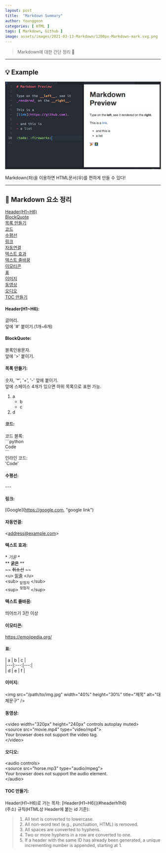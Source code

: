 ```yaml
---
layout: post
title:  "Markdown Summary"
author: Younggeon
categories: [ HTML ]
tags: [ Markdown, Github ]
image: assets/images/2021-03-13-Markdown/1200px-Markdown-mark.svg.png
---
```


> Markdown에 대한 간단 정리 👻

---

## 💡 Example

<img src="/assets/images/2021-03-13-Markdown/Markdown_Example.jpg" title="markdown example" alt="markdown example" />

Markdown(좌)을 이용하면 HTML문서(우)를 편하게 만들 수 있다!

---

## 📌 Markdown 요소 정리

[Header(H1~H6)](#headerh1h6)   
[BlockQuote](#blockquote)   
[목록 만들기](#목록-만들기)   
[코드](#코드)   
[수평선](#수평선)   
[링크](#링크)   
[자동연결](#자동연결)   
[텍스트 효과](#텍스트-효과)   
[텍스트 줄바꿈](#텍스트-줄바꿈)   
[이모티콘](#이모티콘)   
[표](#표)   
[이미지](#이미지)   
[동영상](#동영상)   
[오디오](#오디오)   
[TOC 만들기](#TOC-만들기)

#### Header(H1~H6):
글머리.   
앞에 '#' 붙이기.(1개~6개)

#### BlockQuote:
블록인용문자.   
앞에 '>' 붙이기.

#### 목록 만들기:
숫자, '*', '+', '-' 앞에 붙이기.   
앞에 스페이스 4개가 있으면 하위 목록으로 표현 가능.   
1. a
    - b
    - c
2. d

#### 코드:
코드 블록:   
\`\`\`python   
Code   
\`\`\`   
인라인 코드:   
\'Code\'

#### 수평선:
\-\-\-

#### 링크:
\[Google\]\(https://google.com, "google link"\)

#### 자동연결:
\<address@example.com\>

#### 텍스트 효과:
\* *기운* \*   
\*\* **굵은** \*\*   
\~\~ ~~취소선~~ \~\~   
\<u\> <u>밑줄</u> \</u\>   
\<sub\> <sub>밑첨자</sub> \</sub\>   
\<sup\> <sup>윗첨자</sup> \</sup\>   

#### 텍스트 줄바꿈:
띄어쓰기 3칸 이상

#### 이모티콘:
<https://emojipedia.org/>

#### 표:
\| a \| b \| c \|   
\|\-\-\-\|\:\-\-\-\:\|\-\-\-\:\|   
\| d \| e \| f \|   

#### 이미지:
\<img src="/path/to/img.jpg" width="40%" height="30%" title="제목" alt="대체문구" /\>

#### 동영상:
\<video width="320px" height="240px" controls autoplay muted\>   
    \<source src="movie.mp4" type="video/mp4"\>   
Your browser does not support the video tag.   
\</video\>   

#### 오디오:
\<audio controls\>   
    \<source src="horse.mp3" type="audio/mpeg"\>   
    Your browser does not support the audio element.   
\</audio\>

#### TOC 만들기:
Header(H1~H6)로 가는 목차: \[Header\(H1~H6\)\]\(#headerh1h6\)   
\(주소\) 규칙(HTML상 Header에 붙는 id 기준):    
> 1. All text is converted to lowercase.
> 2. All non-word text (e.g., punctuation, HTML) is removed.
> 3. All spaces are converted to hyphens.
> 4. Two or more hyphens in a row are converted to one.
> 5. If a header with the same ID has already been generated, a unique incrementing number is appended, starting at 1.
